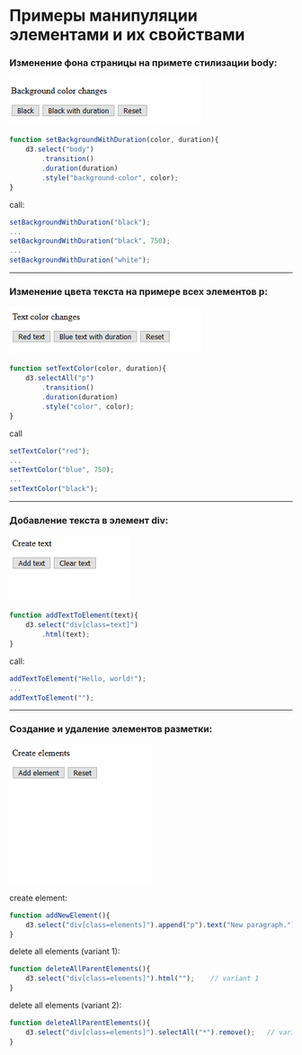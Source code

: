 # Примеры манипуляции элементами и их свойствами

### Изменение фона страницы на примете стилизации body: <br/>
![Optional Text](../gifs/background_color.gif)
```javascript
function setBackgroundWithDuration(color, duration){
    d3.select("body")
        .transition()
        .duration(duration)
        .style("background-color", color);
}
```
call:
```javascript
setBackgroundWithDuration("black");
...
setBackgroundWithDuration("black", 750);
...
setBackgroundWithDuration("white");
```
***
### Изменение цвета текста на примере всех элементов p: <br/>
![Optional Text](../gifs/text_color.gif)
```javascript
function setTextColor(color, duration){
    d3.selectAll("p")
        .transition()
        .duration(duration)
        .style("color", color);
}
```
call
```javascript
setTextColor("red");
...
setTextColor("blue", 750);
...
setTextColor("black");
```
***
### Добавление текста в элемент div: <br/>
![Optional Text](../gifs/text_add.gif)
```javascript
function addTextToElement(text){
    d3.select("div[class=text]")
        .html(text);
}
```
call:
```javascript
addTextToElement("Hello, world!");
...
addTextToElement("");
```
***
### Создание и удаление элементов разметки: <br/>
![Optional Text](../gifs/create_delete.gif)

create element:
```javascript
function addNewElement(){
    d3.select("div[class=elements]").append("p").text("New paragraph.");
}
```
delete all elements (variant 1):
```javascript
function deleteAllParentElements(){
    d3.select("div[class=elements]").html("");    // variant 1
}
```
delete all elements (variant 2):
```javascript
function deleteAllParentElements(){
    d3.select("div[class=elements]").selectAll("*").remove();   // variant 2
}
```
